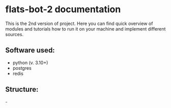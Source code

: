 # flats-bot-2 documentation

This is the 2nd version of project.
Here you can find quick overview of modules and tutorials how to run it on your machine and implement different sources. 

## Software used:

- python (v. 3.10+)
- postgres
- redis

## Structure:

-[](./docs/index.md)
